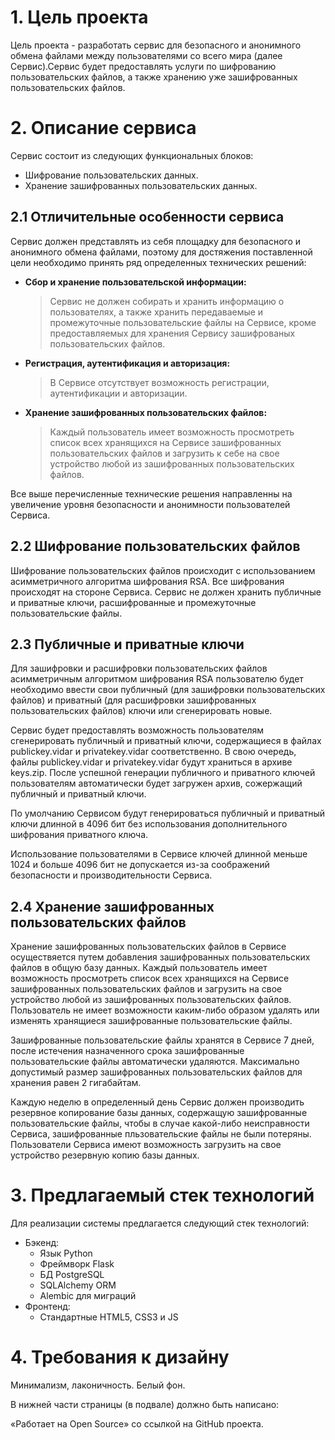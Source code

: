 # 1. Цель проекта

Цель проекта - разработать сервис для безопасного и анонимного обмена файлами между пользователями со всего мира (далее Сервис).Сервис будет предоставлять услуги по шифрованию пользовательских файлов, а также хранению уже зашифрованных пользовательских файлов.


# 2. Описание сервиса

Сервис состоит из следующих функциональных блоков:

* Шифрование пользовательских данных.
* Хранение зашифрованных пользовательских данных.


## 2.1 Отличительные особенности сервиса

Сервис должен представлять из себя площадку для безопасного и анонимного обмена файлами, поэтому для достяжения поставленной
цели необходимо принять ряд определенных технических решений:

* **Сбор и хранение пользовательской информации:**

	> Сервис не должен собирать и хранить информацию о пользователях, а также хранить передаваемые и промежуточные пользовательские файлы на Сервисе, кроме предоставляемых для хранения Сервису зашифрованых пользовательских файлов.

* **Регистрация, аутентификация и авторизация:**

	> В Сервисе отсутствует возможность регистрации, аутентификации и авторизации.

* **Хранение зашифрованных пользовательских файлов:**

	> Каждый пользователь имеет возможность просмотреть список всех хранящихся на Сервисе зашифрованных пользовательских файлов и загрузить к себе на свое устройство любой из зашифрованных пользовательских файлов.

Все выше перечисленные технические решения направленны на увеличение уровня безопасности и анонимности пользователей Сервиса.


## 2.2 Шифрование пользовательских файлов

Шифрование пользовательских файлов происходит с использованием асимметричного алгоритма шифрования RSA. Все шифрования происходят на стороне Сервиса. Сервис не должен хранить публичные и приватные ключи, расшифрованные и промежуточные пользовательские файлы. 


## 2.3 Публичные и приватные ключи

Для зашифровки и расшифровки пользовательских файлов асимметричным алгоритмом шифрования RSA пользователю будет необходимо ввести свои публичный (для зашифровки пользовательских файлов) и приватный (для расшифровки зашифрованных пользовательских файлов) ключи или сгенерировать новые.

Сервис будет предоставлять возможность пользователям сгенерировать публичный и приватный ключи, содержащиеся в файлах publickey.vidar и privatekey.vidar соответственно. В свою очередь, файлы publickey.vidar и privatekey.vidar будут храниться в архиве keys.zip. После успешной генерации публичного и приватного ключей пользователям автоматически будет загружен архив, сожержащий публичный и приватный ключи.

По умолчанию Сервисом будут генерироваться публичный и приватный ключи длинной в 4096 бит без использования дополнительного шифрования приватного ключа.

Использование пользователями в Сервисе ключей длинной меньше 1024 и больше 4096 бит не допускается из-за соображений безопасности и производительности Сервиса.



## 2.4 Хранение зашифрованных пользовательских файлов

Хранение зашифрованных пользовательских файлов в Сервисе осуществяется путем добавления зашифрованных пользовательских файлов в общую базу данных. Каждый пользователь имеет возможность просмотреть список всех хранящихся на Сервисе зашифрованных пользовательских файлов и загрузить на свое устройство любой из зашифрованных пользовательских файлов. Пользователь не имеет возможности каким-либо образом удалять или изменять хранящиеся зашифрованные пользовательские файлы.

Зашифрованные пользовательские файлы хранятся в Сервисе 7 дней, после истечения назначенного срока зашифрованные пользовательские файлы автоматически удаляются. Максимально допустимый размер зашифрованных пользовательских файлов для хранения равен 2 гигабайтам.

Каждую неделю в определенный день Сервис должен производить резервное копирование базы данных, содержащую зашифрованные пользовательские файлы, чтобы в случае какой-либо неисправности Сервиса, зашифрованные пльзовательские файлы не были потеряны. Пользователи Сервиса имеют возможность загрузить на свое устройство резервную копию базы данных.


# 3. Предлагаемый стек технологий

Для реализации системы предлагается следующий стек технологий:

* Бэкенд:
    - Язык Python
    - Фреймворк Flask
    - БД PostgreSQL
    - SQLAlchemy ORM
    - Alembic для миграций
* Фронтенд:
    - Стандартные HTML5, CSS3 и JS


# 4. Требования к дизайну

Минимализм, лаконичность. Белый фон.

В нижней части страницы (в подвале) должно быть написано:

«Работает на Open Source» со ссылкой на GitHub проекта.
